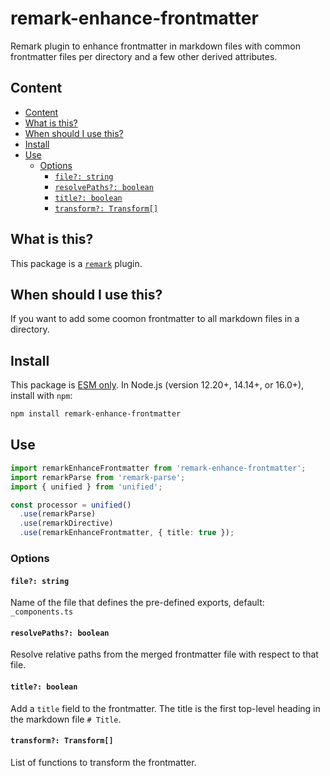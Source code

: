 # remark-enhance-frontmatter

Remark plugin to enhance frontmatter in markdown files with common frontmatter files per directory and a few other derived attributes.

## Content

- [Content](#content)
- [What is this?](#what-is-this)
- [When should I use this?](#when-should-i-use-this)
- [Install](#install)
- [Use](#use)
  - [Options](#options)
    - [`file?: string`](#file-string)
    - [`resolvePaths?: boolean`](#resolvepaths-boolean)
    - [`title?: boolean`](#title-boolean)
    - [`transform?: Transform[]`](#transform-transform)

## What is this?

This package is a [`remark`](https://github.com/remarkjs/remark/blob/main/doc/plugins.md) plugin.

## When should I use this?

If you want to add some coomon frontmatter to all markdown files in a directory.

## Install

This package is [ESM only](https://gist.github.com/sindresorhus/a39789f98801d908bbc7ff3ecc99d99c).
In Node.js (version 12.20+, 14.14+, or 16.0+), install with `npm`:

```sh
npm install remark-enhance-frontmatter
```

## Use

```ts
import remarkEnhanceFrontmatter from 'remark-enhance-frontmatter';
import remarkParse from 'remark-parse';
import { unified } from 'unified';

const processor = unified()
  .use(remarkParse)
  .use(remarkDirective)
  .use(remarkEnhanceFrontmatter, { title: true });
```

### Options

#### `file?: string`

Name of the file that defines the pre-defined exports, default: `_components.ts`

#### `resolvePaths?: boolean`

Resolve relative paths from the merged frontmatter file with respect to that file.

#### `title?: boolean`

Add a `title` field to the frontmatter. The title is the first top-level heading in the markdown file `# Title`.

#### `transform?: Transform[]`

List of functions to transform the frontmatter.
